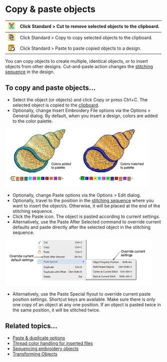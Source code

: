 # Copy & paste objects

| ![Cut.png](assets/Cut.png)     | Click Standard > Cut to remove selected objects to the clipboard. |
| ------------------------------ | ----------------------------------------------------------------- |
| ![Copy.png](assets/Copy.png)   | Click Standard > Copy to copy selected objects to the clipboard.  |
| ![Paste.png](assets/Paste.png) | Click Standard > Paste to paste copied objects to a design.       |

You can copy objects to create multiple, identical objects, or to insert objects from other designs. Cut-and-paste action changes the [stitching sequence](../../glossary/glossary#stitching-sequence) in the design.

## To copy and paste objects...

- Select the object (or objects) and click Copy or press Ctrl+C. The selected object is copied to the [clipboard](../../glossary/glossary#clipboard).
- Optionally, change Insert Embroidery File options via the Options > General dialog. By default, when you insert a design, colors are added to the color palette.

![combine00004.png](assets/combine00004.png)

- Optionally, change Paste options via the Options > Edit dialog.
- Optionally, travel to the position in the [stitching sequence](../../glossary/glossary#stitching-sequence) where you want to insert the object/s. Otherwise, it will be placed at the end of the stitching sequence.
- Click the Paste icon. The object is pasted according to current settings.
- Alternatively, use the Paste After Selected command to override current defaults and paste directly after the selected object in the stitching sequence.

![combine00007.png](assets/combine00007.png)

- Alternatively, use the Paste Special flyout to override current paste position settings. Shortcut keys are available. Make sure there is only one copy of an object at any one position. If an object is pasted twice in the same position, it will be stitched twice.

## Related topics...

- [Paste & duplicate options](../../Setup/settings/Paste_duplicate_options)
- [Thread color handling for inserted files](../../Setup/settings/Thread_color_handling_for_inserted_files)
- [Sequencing embroidery objects](Sequencing_embroidery_objects)
- [Transforming Objects](../transform/Transforming_Objects)
